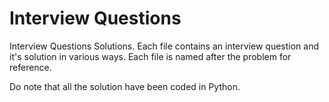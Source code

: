 # Interview Questions 

Interview Questions Solutions. Each file contains an interview question and it's solution in various ways. Each file is named after the problem for reference.

Do note that all the solution have been coded in Python.


